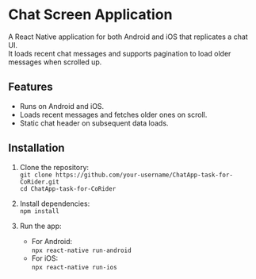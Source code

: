 # Chat Screen Application

A React Native application for both Android and iOS that replicates a chat UI.  
It loads recent chat messages and supports pagination to load older messages when scrolled up.

## Features  
- Runs on Android and iOS.  
- Loads recent messages and fetches older ones on scroll.  
- Static chat header on subsequent data loads.  

## Installation  
1. Clone the repository:  
   `git clone https://github.com/your-username/ChatApp-task-for-CoRider.git`  
   `cd ChatApp-task-for-CoRider`

2. Install dependencies:  
   `npm install`

3. Run the app:  
   - For Android:  
     `npx react-native run-android`  
   - For iOS:  
     `npx react-native run-ios`


